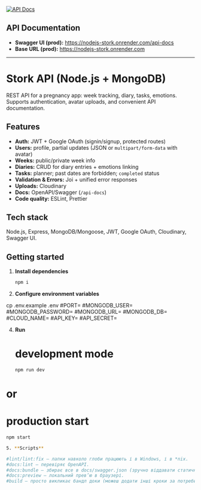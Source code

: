 [![API Docs](https://img.shields.io/badge/Swagger-UI-85EA2D)](https://nodejs-stork.onrender.com/api-docs)

## API Documentation
- **Swagger UI (prod):** https://nodejs-stork.onrender.com/api-docs  
- **Base URL (prod):** https://nodejs-stork.onrender.com

---

# Stork API (Node.js + MongoDB)

REST API for a pregnancy app: week tracking, diary, tasks, emotions. Supports authentication, avatar uploads, and convenient API documentation.

## Features
- **Auth:** JWT + Google OAuth (signin/signup, protected routes)
- **Users:** profile, partial updates (JSON or `multipart/form-data` with avatar)
- **Weeks:** public/private week info
- **Diaries:** CRUD for diary entries + emotions linking
- **Tasks:** planner; past dates are forbidden; `completed` status
- **Validation & Errors:** Joi + unified error responses
- **Uploads:** Cloudinary
- **Docs:** OpenAPI/Swagger (`/api-docs`)
- **Code quality:** ESLint, Prettier

## Tech stack
Node.js, Express, MongoDB/Mongoose, JWT, Google OAuth, Cloudinary, Swagger UI.

## Getting started

1. **Install dependencies**
   ```bash
   npm i

2. **Configure environment variables**
   
  cp .env.example .env
#PORT=
#MONGODB_USER=
#MONGODB_PASSWORD=
#MONGODB_URL=
#MONGODB_DB=
#CLOUD_NAME=
#API_KEY=
#API_SECRET=

4. **Run**
   # development mode
   ```bash
   npm run dev
# or
   # production start   
   ```bash
   npm start     

5. **Scripts**

#lint/lint:fix — лапки навколо глоби працюють і в Windows, і в *nix.
#docs:lint — перевіряє OpenAPI.
#docs:bundle — збирає все в docs/swagger.json (зручно віддавати статично або годувати Swagger UI).
#docs:preview — локальний прев’ю в браузері.
#build — просто викликає бандл доки (можеш додати інші кроки за потреби).
